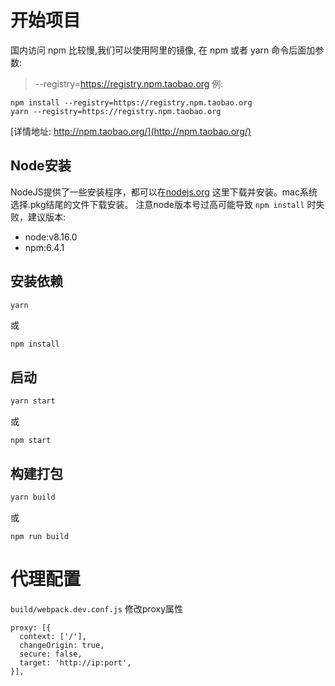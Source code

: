 # 开始项目
国内访问 npm 比较慢,我们可以使用阿里的镜像,
在 npm 或者 yarn 命令后面加参数:
> --registry=https://registry.npm.taobao.org
例: 
```
npm install --registry=https://registry.npm.taobao.org
yarn --registry=https://registry.npm.taobao.org
```
[详情地址: http://npm.taobao.org/](http://npm.taobao.org/) 

## Node安装

NodeJS提供了一些安装程序，都可以在[nodejs.org](https://nodejs.org/download/release/) 这里下载并安装。mac系统选择.pkg结尾的文件下载安装。
注意node版本号过高可能导致 `npm install` 时失败，建议版本:
- node:v8.16.0
- npm:6.4.1

## 安装依赖
```sh
yarn
```
或
```
npm install
```

## 启动
```sh
yarn start
```
或
```
npm start
```

## 构建打包
```sh
yarn build
```
或
```
npm run build
```
## 

# 代理配置
`build/webpack.dev.conf.js`
修改proxy属性

```
proxy: [{
  context: ['/'],
  changeOrigin: true,
  secure: false,
  target: 'http://ip:port',
}],
```
